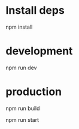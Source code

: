 # Install deps

npm install

# development

npm run dev

# production

npm run build

npm run start
